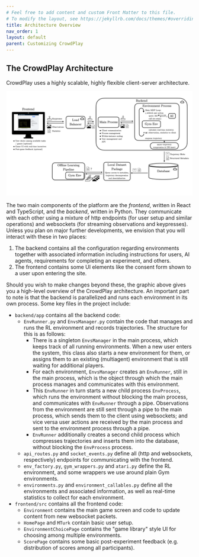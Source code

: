 ```yaml
---
# Feel free to add content and custom Front Matter to this file.
# To modify the layout, see https://jekyllrb.com/docs/themes/#overriding-theme-defaults
title: Architecture Overview
nav_order: 1
layout: default
parent: Customizing CrowdPlay
---
```


## The CrowdPlay Architecture

CrowdPlay uses a highly scalable, highly flexible client-server architecture.

[![CrowdPlay Architecture](../images/crowdplay_architecture.png)](../images/crowdplay_architecture.png)

The two main components of the platform are the _frontend_, written in React and TypeScript, and the _backend_, written in Python. They communicate with each other using a mixture of http endpoints (for user setup and similar operations) and websockets (for streaming observations and keypresses). Unless you plan on major further developments, we envision that you will interact with these in two places:

1. The backend contains all the configuration regarding environments together with associated information including instructions for users, AI agents, requirements for completing an experiment, and others.
2. The frontend contains some UI elements like the consent form shown to a user upon entering the site.

Should you wish to make changes beyond these, the graphic above gives you a high-level overview of the CrowdPlay architecture. An important part to note is that the backend is parallelized and runs each environment in its own process. Some key files in the project include:

* `backend/app` contains all the backend code:
  * `EnvRunner.py` and `EnvsManager.py` contain the code that manages and runs the RL environment and records trajectories. The structure for this is as follows:
    * There is a singleton `EnvsManager` in the main process, which keeps track of all running environments. When a new user enters the system, this class also starts a new environment for them, or assigns them to an existing (multiagent) environment that is still waiting for additional players.
    * For each environment, `EnvsManager` creates an `EnvRunner`, still in the main process, which is the object through which the main process manages and communicates with this environment.
    * This `EnvRunner` in turn starts a new child process `EnvProcess`, which runs the environment without blocking the main process, and communicates with `EnvRunner` through a pipe. Observations from the environment are still sent through a pipe to the main process, which sends them to the client using websockets; and vice versa user actions are received by the main process and sent to the environment process through a pipe.
    * `EnvRunner` additionally creates a second child process which compresses trajectories and inserts them into the database, without blocking the `EnvProcess` process.
  * `api_routes.py` and `socket_events.py` define all (http and websockets, respectively) endpoints for communicating with the frontend.
  * `env_factory.py`, `gym_wrappers.py` and `atari.py` define the RL environment, and some wrappers we use around plain Gym environments.
  * `environments.py` and `environment_callables.py` define all the environments and associated information, as well as real-time statistics to collect for each environment.
* `frontend/src` contains all the frontend code:
  * `Environment` contains the main game screen and code to update content from new websocket packets.
  * `HomePage` and `MTurk` contain basic user setup.
  * `EnvironmentChoicePage` contains the "game library" style UI for choosing among multiple environments.
  * `ScorePage` contains some basic post-experiment feedback (e.g. distribution of scores among all participants).

